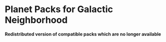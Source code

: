 # Planet Packs for Galactic Neighborhood

**Redistributed version of compatible packs which are no longer available**